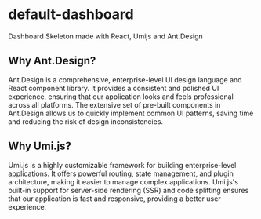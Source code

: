 # default-dashboard

Dashboard Skeleton made with React, Umijs and Ant.Design

## Why Ant.Design?

Ant.Design is a comprehensive, enterprise-level UI design language and React component library. It provides a consistent
and polished UI experience, ensuring that our application looks and feels professional across all platforms. The
extensive set of pre-built components in Ant.Design allows us to quickly implement common UI patterns, saving time and
reducing the risk of design inconsistencies.

## Why Umi.js?

Umi.js is a highly customizable framework for building enterprise-level applications. It offers powerful routing, state
management, and plugin architecture, making it easier to manage complex applications. Umi.js's built-in support for
server-side rendering (SSR) and code splitting ensures that our application is fast and responsive, providing a better
user experience.

